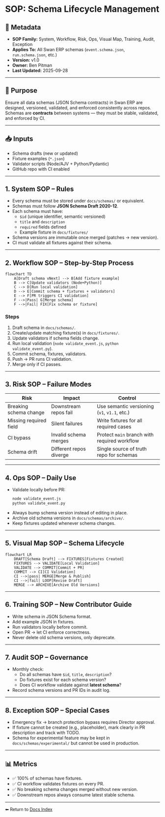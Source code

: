# SOP: Schema Lifecycle Management

## 🧾 Metadata
- **SOP Family:** System, Workflow, Risk, Ops, Visual Map, Training, Audit, Exception  
- **Applies To:** All Swan ERP schemas (`event.schema.json`, `run.schema.json`, etc.)  
- **Version:** v1.0  
- **Owner:** Ben Pitman  
- **Last Updated:** 2025-09-28  

---

## 🎯 Purpose
Ensure all data schemas (JSON Schema contracts) in Swan ERP are designed, versioned, validated, and enforced consistently across repos.  
Schemas are **contracts** between systems — they must be stable, validated, and enforced by CI.

---

## 📥 Inputs
- Schema drafts (new or updated)  
- Fixture examples (`*.json`)  
- Validator scripts (Node/AJV + Python/Pydantic)  
- GitHub repo with CI enabled  

---

## 1. **System SOP** – Rules
- Every schema must be stored under `docs/schemas/` or equivalent.  
- Schemas must follow **JSON Schema Draft 2020-12**.  
- Each schema must have:
  - `$id` (unique identifier, semantic versioned)  
  - `title` and `description`  
  - `required` fields defined  
  - Example fixture in `docs/fixtures/`  
- Schema versions are immutable once merged (patches → new version).  
- CI must validate all fixtures against their schema.  

---

## 2. **Workflow SOP** – Step-by-Step Process

```mermaid
flowchart TD
    A[Draft schema vNext] --> B[Add fixture example]
    B --> C[Update validators (Node+Python)]
    C --> D[Run local validation]
    D --> E[Commit schema + fixtures + validators]
    E --> F[PR triggers CI validation]
    F -->|Pass| G[Merge schema]
    F -->|Fail| FIX[Fix schema or fixture]
```

### Steps
1. Draft schema in `docs/schemas/`.  
2. Create/update matching fixture(s) in `docs/fixtures/`.  
3. Update validators if schema fields change.  
4. Run local validation (`node validate_event.js`, `python validate_event.py`).  
5. Commit schema, fixtures, validators.  
6. Push → PR runs CI validation.  
7. Merge only if CI passes.  

---

## 3. **Risk SOP** – Failure Modes

| Risk | Impact | Control |
|------|--------|----------|
| Breaking schema change | Downstream repos fail | Use semantic versioning (`v1`, `v1.1`, etc.) |
| Missing required field | Silent failures | Write fixtures for all required cases |
| CI bypass | Invalid schema merges | Protect `main` branch with required workflow |
| Schema drift | Different repos diverge | Single source of truth repo for schemas |

---

## 4. **Ops SOP** – Daily Use
- Validate locally before PR:
  ```bash
  node validate_event.js
  python validate_event.py
  ```  
- Always bump schema version instead of editing in place.  
- Archive old schema versions in `docs/schemas/archive/`.  
- Keep fixtures updated whenever schema changes.  

---

## 5. **Visual Map SOP** – Schema Lifecycle

```mermaid
flowchart LR
    DRAFT[Schema Draft] --> FIXTURES[Fixtures Created]
    FIXTURES --> VALIDATE[Local Validation]
    VALIDATE --> COMMIT[Commit + PR]
    COMMIT --> CI[CI Validation]
    CI -->|pass| MERGE[Merge & Publish]
    CI -->|fail| LOOP[Revise Draft]
    MERGE --> ARCHIVE[Archive Old Versions]
```

---

## 6. **Training SOP** – New Contributor Guide
- Write schema in JSON Schema format.  
- Add example JSON in fixtures.  
- Run validators locally before commit.  
- Open PR → let CI enforce correctness.  
- Never delete old schema versions, only deprecate.  

---

## 7. **Audit SOP** – Governance
- Monthly check:
  - Do all schemas have `$id`, `title`, `description`?  
  - Do fixtures exist for each schema version?  
  - Does CI workflow validate against **latest schema**?  
- Record schema versions and PR IDs in audit log.  

---

## 8. **Exception SOP** – Special Cases
- Emergency fix → branch protection bypass requires Director approval.  
- If fixture cannot be created (e.g., placeholder), mark clearly in PR description and track with TODO.  
- Schema for experimental feature may be kept in `docs/schemas/experimental/` but cannot be used in production.  

---

## 📊 Metrics
- ✅ 100% of schemas have fixtures.  
- ✅ CI workflow validates fixtures on every PR.  
- ✅ No breaking schema changes merged without new version.  
- ✅ Downstream repos always consume latest stable schema.
---
⬅ Return to [Docs Index](../index.md)
